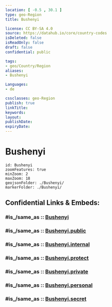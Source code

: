 ```yaml
---
location: [ -0.5 , 30.1 ] 
type: geo-Region
title: Bushenyi

license: CC BY-SA 4.0
source: https://datahub.io/core/country-codes
isDeleted: false
isReadOnly: false
draft: false
confidential: public

tags:
- geo/Country/Region
aliases:
- Bushenyi

Languages:
- de

cssclasses: geo-Region
publish: true
linkTitle: 
keywords: 
layout: 
publishDate: 
expiryDate: 
---
```


# Bushenyi

```leaflet
id: Bushenyi
zoomFeatures: true 
minZoom: 2 
maxZoom: 18
geojsonFolder: ./Bushenyi/
markerFolder: ./Bushenyi/
```


## Confidential Links & Embeds: 

### #is_/same_as :: [Bushenyi](/_Standards/Earth/Continent/Africa/Africa~Central/Uganda/regions~Uganda/Uganda~West/Bushenyi.md) 

### #is_/same_as :: [Bushenyi.public](/_public/Earth/Continent/Africa/Africa~Central/Uganda/regions~Uganda/Uganda~West/Bushenyi.public.md) 

### #is_/same_as :: [Bushenyi.internal](/_internal/Earth/Continent/Africa/Africa~Central/Uganda/regions~Uganda/Uganda~West/Bushenyi.internal.md) 

### #is_/same_as :: [Bushenyi.protect](/_protect/Earth/Continent/Africa/Africa~Central/Uganda/regions~Uganda/Uganda~West/Bushenyi.protect.md) 

### #is_/same_as :: [Bushenyi.private](/_private/Earth/Continent/Africa/Africa~Central/Uganda/regions~Uganda/Uganda~West/Bushenyi.private.md) 

### #is_/same_as :: [Bushenyi.personal](/_personal/Earth/Continent/Africa/Africa~Central/Uganda/regions~Uganda/Uganda~West/Bushenyi.personal.md) 

### #is_/same_as :: [Bushenyi.secret](/_secret/Earth/Continent/Africa/Africa~Central/Uganda/regions~Uganda/Uganda~West/Bushenyi.secret.md)

